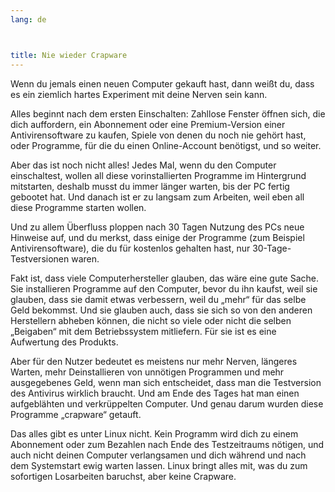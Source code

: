 ```yaml
---
lang: de



title: Nie wieder Crapware
---
```


Wenn du jemals einen neuen Computer gekauft hast, dann weißt du, dass es ein ziemlich hartes Experiment mit deine Nerven sein kann.

Alles beginnt nach dem ersten Einschalten: Zahllose Fenster öffnen sich, die dich auffordern, ein Abonnement oder eine Premium-Version einer Antivirensoftware zu kaufen, 
Spiele von denen du noch nie gehört hast, oder Programme, für die du einen Online-Account benötigst, und so weiter.

Aber das ist noch nicht alles! Jedes Mal, wenn du den Computer einschaltest, wollen all diese vorinstallierten Programme im Hintergrund mitstarten, deshalb musst du immer 
länger warten, bis der PC fertig gebootet hat. Und danach ist er zu langsam zum Arbeiten, weil eben all diese Programme starten wollen.

Und zu allem Überfluss ploppen nach 30 Tagen Nutzung des PCs neue Hinweise auf, und du merkst, dass einige der Programme (zum Beispiel Antivirensoftware), die du für 
kostenlos gehalten hast, nur 30-Tage-Testversionen waren.

Fakt ist, dass viele Computerhersteller glauben, das wäre eine gute Sache. Sie installieren Programme auf den Computer, bevor du ihn kaufst, weil sie glauben, dass sie 
damit etwas verbessern, weil du „mehr“ für das selbe Geld bekommst. Und sie glauben auch, dass sie sich so von den anderen Herstellern abheben können, die nicht so viele 
oder nicht die selben „Beigaben“ mit dem Betriebssystem mitliefern. Für sie ist es eine Aufwertung des Produkts.

Aber für den Nutzer bedeutet es meistens nur mehr Nerven, längeres Warten, mehr Deinstallieren von unnötigen Programmen und mehr ausgegebenes Geld, wenn man sich 
entscheidet, dass man die Testversion des Antivirus wirklich braucht. Und am Ende des Tages hat man einen aufgeblähten und verkrüppelten Computer. Und genau darum wurden 
diese Programme „crapware“ getauft.

Das alles gibt es unter Linux nicht. Kein Programm wird dich zu einem Abonnement oder zum Bezahlen nach Ende des Testzeitraums nötigen, und auch nicht deinen Computer 
verlangsamen und dich während und nach dem Systemstart ewig warten lassen. Linux bringt alles mit, was du zum sofortigen Losarbeiten baruchst, aber keine Crapware.




